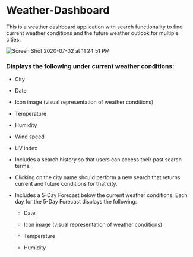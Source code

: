# Weather-Dashboard

This is a weather dashboard application with search functionality to find current weather conditions and the future weather outlook for multiple cities.


![Screen Shot 2020-07-02 at 11 24 51 PM](https://user-images.githubusercontent.com/63524583/86429800-90f4ec80-bcbe-11ea-8fbf-e187c3531a29.png)


### Displays the following under current weather conditions:

* City
* Date
* Icon image (visual representation of weather conditions)
* Temperature
* Humidity
* Wind speed
* UV index

* Includes a search history so that users can access their past search terms. 
* Clicking on the city name should perform a new search that returns current and future conditions for that city. 

* Includes a 5-Day Forecast below the current weather conditions. Each day for the 5-Day Forecast displays the following:

  * Date

  * Icon image (visual representation of weather conditions)

  * Temperature

  * Humidity
